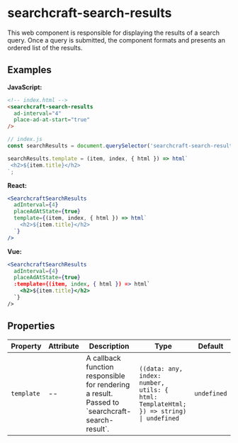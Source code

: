 # searchcraft-search-results

This web component is responsible for displaying the results of a search query. Once a query is submitted, the component formats and presents an ordered list of the results.

## Examples

**JavaScript:**

```html
<!-- index.html -->
<searchcraft-search-results
  ad-interval="4"
  place-ad-at-start="true"
/>
```

```js
// index.js
const searchResults = document.querySelector('searchcraft-search-results');

searchResults.template = (item, index, { html }) => html`
 <h2>${item.title}</h2>
`;
```


**React:**

```jsx
<SearchcraftSearchResults
  adInterval={4}
  placeAdAtState={true}
  template={(item, index, { html }) => html`
    <h2>${item.title}</h2>
  `}
/>
```


**Vue:**

```jsx
<SearchcraftSearchResults
  adInterval={4}
  placeAdAtState={true}
  :template={(item, index, { html }) => html`
    <h2>${item.title}</h2>
  `}
/>
```


## Properties

| Property | Attribute | Description | Type | Default |
| -------- | --------- | ----------- | ---- | ------- |
| `template` | -- | A callback function responsible for rendering a result. Passed to \`searchcraft-search-result\`. | `((data: any, index: number, utils: { html: TemplateHtml; }) => string) \| undefined` | `undefined` |

